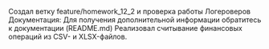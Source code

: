 Создал ветку feature/homework_12_2 и проверка работы Логероверов Документация:
Для получения дополнительной информации обратитесь к документации (README.md)
Реализовал считывание финансовых операций из CSV- и XLSX-файлов.